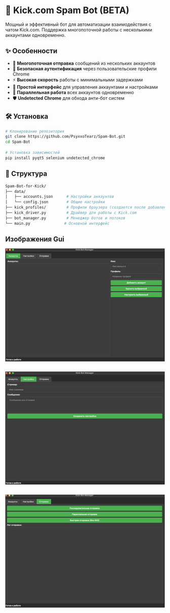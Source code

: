 # 🤖 Kick.com Spam Bot (BETA)

Мощный и эффективный бот для автоматизации взаимодействия с чатом Kick.com. Поддержка многопоточной работы с несколькими аккаунтами одновременно.

## ✨ Особенности

- 🚀 **Многопоточная отправка** сообщений из нескольких аккаунтов
- 🔐 **Безопасная аутентификация** через пользовательские профили Chrome
- ⚡ **Высокая скорость** работы с минимальными задержками
- 🎯 **Простой интерфейс** для управления аккаунтами и настройками
- 🔄 **Параллельная работа** всех аккаунтов одновременно
- 🛡️ **Undetected Chrome** для обхода анти-бот систем

## 🛠 Установка

```bash
# Клонирование репозитория
git clone https://github.com/PsyxxoTearz/Spam-Bot.git
cd Spam-Bot

# Установка зависимостей
pip install pyqt5 selenium undetected_chrome
```
## 📁 Структура 
```bash
Spam-Bot-for-Kick/
├── data/
│   ├── accounts.json      # Настройки аккаунтов
│   └── config.json        # Общие настройки
├── kick_profiles/         # Профили браузера (создается после добавления аккаунта)
├── kick_driver.py         # Драйвер для работы с Kick.com
├── bot_manager.py         # Менеджер ботов и потоков
└── main.py               # Основной интерфейс
```
## Изображения Gui
![Главное меню](src/main_menu.png)
##
![Настройки](src/settings.png)
##
![Работа с аккаунтами](src/sending.png)
